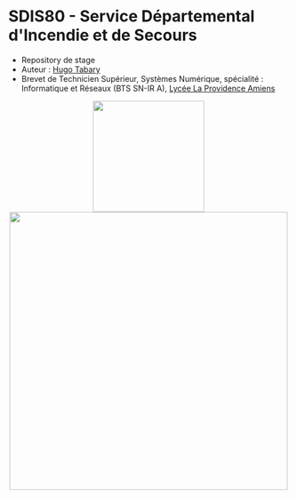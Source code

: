 # SDIS80 - Service Départemental d'Incendie et de Secours
- Repository de stage
- Auteur : [Hugo Tabary](https://github.com/HugoTby)
- Brevet de Technicien Supérieur, Systèmes Numérique, spécialité : Informatique et Réseaux (BTS SN-IR A), [Lycée La Providence Amiens](https://www.la-providence.net/fr/)

<p align="center">
  <a href="https://www.sdis80.fr">
    <img style="width:200px" src="https://www.sdis80.fr/img/logo-sdis.png" />
  </a>
    <br>
  <a href="https://www.la-providence.net/fr/">
    <img style="width:500px;" src="https://file.diplomeo-static.com/file/00/00/01/46/14675.svg" />
  </a>
</p>
